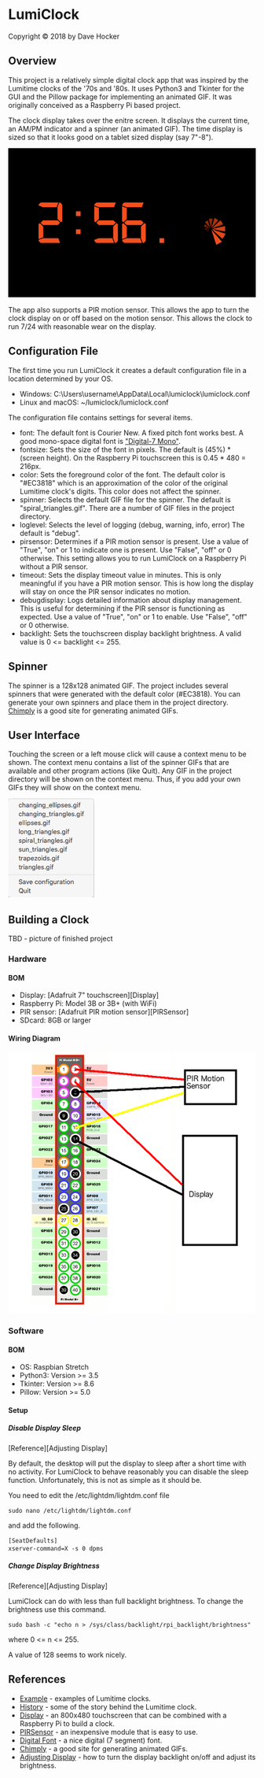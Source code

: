 # LumiClock
Copyright © 2018 by Dave Hocker

## Overview
This project is a relatively simple digital clock app that was inspired
by the Lumitime clocks of the '70s and '80s. It uses Python3 and
Tkinter for
the GUI and the Pillow package for implementing an animated GIF.
It was originally conceived as a Raspberry Pi based project.

The clock display takes over the enitre screen. It displays the current time,
an AM/PM indicator and a spinner (an animated GIF). The time display
is sized so that it looks good on a tablet sized display (say 7"-8").

![Screen Shot](https://github.com/dhocker/lumi-clock/raw/master/screenshot.png "Screen Shot")

The app also supports a PIR motion sensor. This allows the app to turn
the clock display on or off based on the motion sensor. This allows
the clock to run 7/24 with reasonable wear on the display.

## Configuration File
The first time you run LumiClock it creates a default configuration file
in a location determined by your OS.

* Windows: C:\Users\username\AppData\Local\lumiclock\lumiclock.conf
* Linux and macOS: ~/lumiclock/lumiclock.conf

The configuration file contains settings for several items.
* font: The default font is Courier New. A fixed pitch font works best.
A good mono-space digital font is
["Digital-7 Mono"](https://www.dafont.com/digital-7.font).
* fontsize: Sets the size of the font in pixels. The default is
(45%) * (screen height). On the Raspberry Pi touchscreen this is
0.45 * 480 = 216px.
* color: Sets the foreground color of the font. The default color
is "#EC3818" which is an approximation of the color of the original
Lumitime clock's digits. This color does not affect the spinner.
* spinner: Selects the default GIF file for the spinner. The
default is "spiral_triangles.gif". There are a number of GIF files
in the project directory.
* loglevel: Selects the level of logging (debug, warning, info, error)
The default is "debug".
* pirsensor: Determines if a PIR motion sensor is present. Use a
value of "True", "on" or 1 to indicate one is present. Use "False",
"off" or 0 otherwise. This setting allows you to run LumiClock on
a Raspberry Pi without a PIR sensor.
* timeout: Sets the display timeout value in minutes. This is only
meaningful if you have a PIR motion sensor. This is how long the
display will stay on once the PIR sensor indicates no motion.
* debugdisplay: Logs detailed information about display
management. This is useful for determining if the PIR sensor is
functioning as expected. Use a
value of "True", "on" or 1 to enable. Use "False",
"off" or 0 otherwise.
* backlight: Sets the touchscreen display backlight brightness. A valid
value is 0 <= backlight <= 255.

## Spinner
The spinner is a 128x128 animated GIF. The project includes several
spinners that were generated with the default color (#EC3818). You can
generate your own spinners and place them in the project directory.
[Chimply](http://www.chimply.com/Generator) is a good site for
generating animated GIFs.

## User Interface
Touching the screen or a left mouse click will cause a context menu
to be shown. The context menu contains a list of the spinner GIFs
that are available and other program actions (like Quit). Any GIF in
the project directory will be shown on the context menu. Thus, if you
add your own GIFs they will show on the context menu.

![Context Menu](https://github.com/dhocker/lumi-clock/raw/master/contextmenu.png "Context Menu")

## Building a Clock
TBD - picture of finished project
### Hardware
#### BOM
* Display: [Adafruit 7" touchscreen][Display]
* Raspberry Pi: Model 3B or 3B+ (with WiFi)
* PIR sensor: [Adafruit PIR motion sensor][PIRSensor]
* SDcard: 8GB or larger

#### Wiring Diagram

![Wiring Diagram](https://github.com/dhocker/lumi-clock/raw/master/LumiClock%20Wiring%20Diagram.png "Wiring Diagram")

### Software
#### BOM
* OS: Raspbian Stretch
* Python3: Version >= 3.5
* Tkinter: Version >= 8.6
* Pillow: Version >= 5.0

#### Setup

##### Disable Display Sleep
[Reference][Adjusting Display]

By default, the desktop will put the display to sleep after a short
time with no activity. For LumiClock to behave reasonably you can
disable the sleep function. Unfortunately, this is not as simple as
it should be.

You need to edit the /etc/lightdm/lightdm.conf file
```
sudo nano /etc/lightdm/lightdm.conf
```
and add the following.

```
[SeatDefaults]
xserver-command=X -s 0 dpms
```

##### Change Display Brightness
[Reference][Adjusting Display]

LumiClock can do with less than full backlight brightness. To change
the brightness use this command.
```
sudo bash -c "echo n > /sys/class/backlight/rpi_backlight/brightness"
```
where 0 <= n <= 255.

A value of 128 seems to work nicely.

## References
* [Example](https://www.youtube.com/watch?v=hhVlHwHnsEg) - examples of
Lumitime clocks.
* [History](http://www.objectplastic.com/2009/03/lumitime-clock-various-designers-tamura.html) -
some of the story behind the Lumitime clock.
* [Display](https://www.adafruit.com/product/2718) - an 800x480 touchscreen
that can be combined with a Raspberry Pi to build a clock.
* [PIRSensor](https://adafruit.com/product/189) - an inexpensive module
that is easy to use.
* [Digital Font](https://www.dafont.com/digital-7.font) - a nice digital (7 segment)
font.
* [Chimply](http://www.chimply.com/Generator) - a good site for generating
animated GIFs.
* [Adjusting Display](https://raspberrypi.stackexchange.com/questions/46225/adjusting-the-brightness-of-the-official-touchscreen-display) -
how to turn the display backlight on/off and adjust its brightness.
